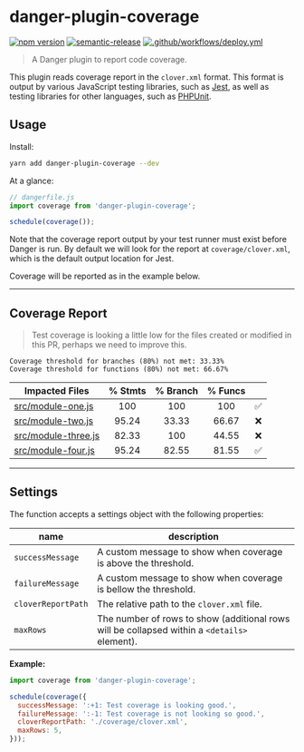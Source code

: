 # danger-plugin-coverage

[![npm version](https://badge.fury.io/js/danger-plugin-coverage.svg)](https://badge.fury.io/js/danger-plugin-coverage)
[![semantic-release](https://img.shields.io/badge/%20%20%F0%9F%93%A6%F0%9F%9A%80-semantic--release-e10079.svg)](https://github.com/semantic-release/semantic-release)
[![.github/workflows/deploy.yml](https://github.com/alexandermendes/danger-plugin-coverage/workflows/.github/workflows/release.yml/badge.svg)](https://github.com/alexandermendes/danger-plugin-coverage/actions)


> A Danger plugin to report code coverage.

This plugin reads coverage report in the `clover.xml` format. This format is
output by various JavaScript testing libraries, such as [Jest](https://jestjs.io/),
as well as testing libraries for other languages, such as [PHPUnit](https://phpunit.de/).

## Usage

Install:

```sh
yarn add danger-plugin-coverage --dev
```

At a glance:

```js
// dangerfile.js
import coverage from 'danger-plugin-coverage';

schedule(coverage());
```

Note that the coverage report output by your test runner must exist before Danger
is run. By default we will look for the report at `coverage/clover.xml`, which
is the default output location for Jest.

Coverage will be reported as in the example below.

---

## Coverage Report

> Test coverage is looking a little low for the files created or modified in this PR, perhaps we need to improve this.

```
Coverage threshold for branches (80%) not met: 33.33%
Coverage threshold for functions (80%) not met: 66.67%
```

|Impacted Files|% Stmts|% Branch|% Funcs||
|---|:-:|:-:|:-:|:-:|
|[src/module-one.js]()|100|100|100|:white_check_mark:|
|[src/module-two.js]()|95.24|33.33|66.67|:x:|
|[src/module-three.js]()|82.33|100|44.55|:x:|
|[src/module-four.js]()|95.24|82.55|81.55|:white_check_mark:|

---

## Settings

The function accepts a settings object with the following properties:

| name               | description                                                                                  |
|--------------------|----------------------------------------------------------------------------------------------|
| `successMessage`   | A custom message to show when coverage is above the threshold.                               |
| `failureMessage`   | A custom message to show when coverage is bellow the threshold.                              |
| `cloverReportPath` | The relative path to the `clover.xml` file.                                                  |
| `maxRows`          | The number of rows to show (additional rows will be collapsed within a `<details>` element). |

**Example:**

```js
import coverage from 'danger-plugin-coverage';

schedule(coverage({
  successMessage: ':+1: Test coverage is looking good.',
  failureMessage: ':-1: Test coverage is not looking so good.',
  cloverReportPath: './coverage/clover.xml',
  maxRows: 5,
}));
```
